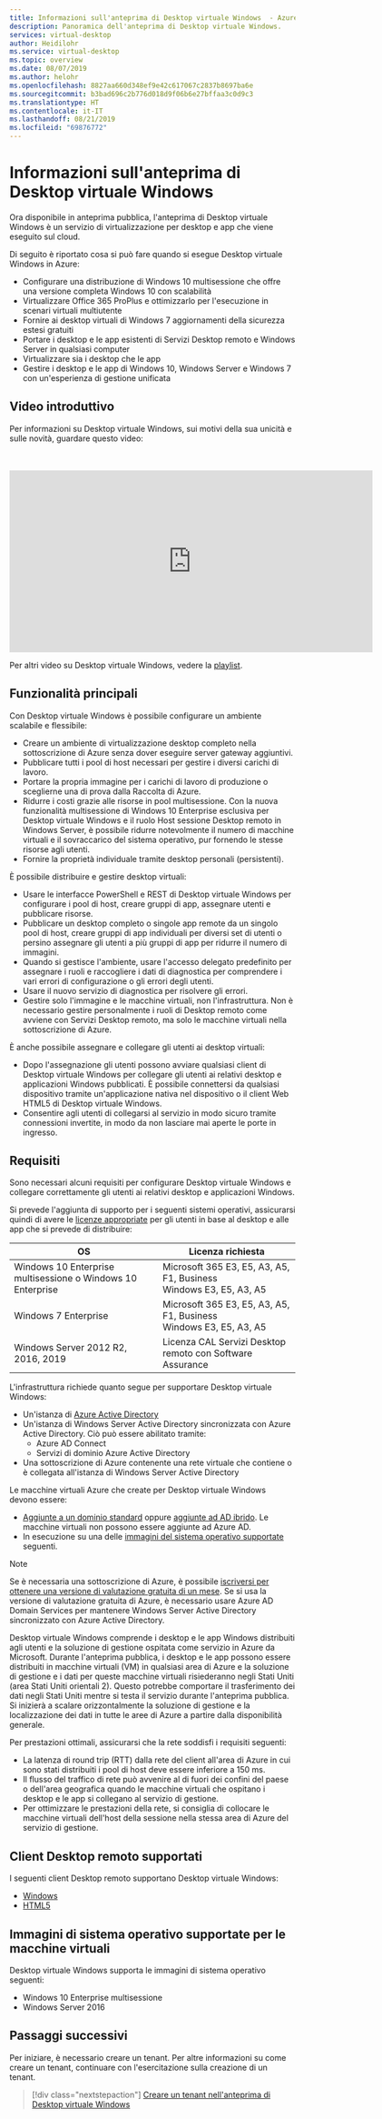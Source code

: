 ```yaml
---
title: Informazioni sull'anteprima di Desktop virtuale Windows  - Azure
description: Panoramica dell'anteprima di Desktop virtuale Windows.
services: virtual-desktop
author: Heidilohr
ms.service: virtual-desktop
ms.topic: overview
ms.date: 08/07/2019
ms.author: helohr
ms.openlocfilehash: 8827aa660d348ef9e42c617067c2837b8697ba6e
ms.sourcegitcommit: b3bad696c2b776d018d9f06b6e27bffaa3c0d9c3
ms.translationtype: HT
ms.contentlocale: it-IT
ms.lasthandoff: 08/21/2019
ms.locfileid: "69876772"
---
```

# <a name="what-is-windows-virtual-desktop-preview"></a>Informazioni sull'anteprima di Desktop virtuale Windows 

Ora disponibile in anteprima pubblica, l'anteprima di Desktop virtuale Windows è un servizio di virtualizzazione per desktop e app che viene eseguito sul cloud.

Di seguito è riportato cosa si può fare quando si esegue Desktop virtuale Windows in Azure:

* Configurare una distribuzione di Windows 10 multisessione che offre una versione completa Windows 10 con scalabilità
* Virtualizzare Office 365 ProPlus e ottimizzarlo per l'esecuzione in scenari virtuali multiutente
* Fornire ai desktop virtuali di Windows 7 aggiornamenti della sicurezza estesi gratuiti
* Portare i desktop e le app esistenti di Servizi Desktop remoto e Windows Server in qualsiasi computer
* Virtualizzare sia i desktop che le app
* Gestire i desktop e le app di Windows 10, Windows Server e Windows 7 con un'esperienza di gestione unificata

## <a name="introductory-video"></a>Video introduttivo

Per informazioni su Desktop virtuale Windows, sui motivi della sua unicità e sulle novità, guardare questo video:

<br></br><iframe src="https://www.youtube.com/embed/NQFtI3JLtaU" width="640" height="320" allowFullScreen="true" frameBorder="0"></iframe>

Per altri video su Desktop virtuale Windows, vedere la [playlist](https://www.youtube.com/watch?v=NQFtI3JLtaU&list=PLXtHYVsvn_b8KAKw44YUpghpD6lg-EHev).

## <a name="key-capabilities"></a>Funzionalità principali

Con Desktop virtuale Windows è possibile configurare un ambiente scalabile e flessibile:

* Creare un ambiente di virtualizzazione desktop completo nella sottoscrizione di Azure senza dover eseguire server gateway aggiuntivi.
* Pubblicare tutti i pool di host necessari per gestire i diversi carichi di lavoro.
* Portare la propria immagine per i carichi di lavoro di produzione o sceglierne una di prova dalla Raccolta di Azure.
* Ridurre i costi grazie alle risorse in pool multisessione. Con la nuova funzionalità multisessione di Windows 10 Enterprise esclusiva per Desktop virtuale Windows e il ruolo Host sessione Desktop remoto in Windows Server, è possibile ridurre notevolmente il numero di macchine virtuali e il sovraccarico del sistema operativo, pur fornendo le stesse risorse agli utenti.
* Fornire la proprietà individuale tramite desktop personali (persistenti).

È possibile distribuire e gestire desktop virtuali:

* Usare le interfacce PowerShell e REST di Desktop virtuale Windows per configurare i pool di host, creare gruppi di app, assegnare utenti e pubblicare risorse.
* Pubblicare un desktop completo o singole app remote da un singolo pool di host, creare gruppi di app individuali per diversi set di utenti o persino assegnare gli utenti a più gruppi di app per ridurre il numero di immagini.
* Quando si gestisce l'ambiente, usare l'accesso delegato predefinito per assegnare i ruoli e raccogliere i dati di diagnostica per comprendere i vari errori di configurazione o gli errori degli utenti.
* Usare il nuovo servizio di diagnostica per risolvere gli errori.
* Gestire solo l'immagine e le macchine virtuali, non l'infrastruttura. Non è necessario gestire personalmente i ruoli di Desktop remoto come avviene con Servizi Desktop remoto, ma solo le macchine virtuali nella sottoscrizione di Azure.

È anche possibile assegnare e collegare gli utenti ai desktop virtuali:

* Dopo l'assegnazione gli utenti possono avviare qualsiasi client di Desktop virtuale Windows per collegare gli utenti ai relativi desktop e applicazioni Windows pubblicati. È possibile connettersi da qualsiasi dispositivo tramite un'applicazione nativa nel dispositivo o il client Web HTML5 di Desktop virtuale Windows.
* Consentire agli utenti di collegarsi al servizio in modo sicuro tramite connessioni invertite, in modo da non lasciare mai aperte le porte in ingresso.

## <a name="requirements"></a>Requisiti

Sono necessari alcuni requisiti per configurare Desktop virtuale Windows e collegare correttamente gli utenti ai relativi desktop e applicazioni Windows.

Si prevede l'aggiunta di supporto per i seguenti sistemi operativi, assicurarsi quindi di avere le [licenze appropriate](https://azure.microsoft.com/pricing/details/virtual-desktop/) per gli utenti in base al desktop e alle app che si prevede di distribuire:

|OS|Licenza richiesta|
|---|---|
|Windows 10 Enterprise multisessione o Windows 10 Enterprise|Microsoft 365 E3, E5, A3, A5, F1, Business<br>Windows E3, E5, A3, A5|
|Windows 7 Enterprise |Microsoft 365 E3, E5, A3, A5, F1, Business<br>Windows E3, E5, A3, A5|
|Windows Server 2012 R2, 2016, 2019|Licenza CAL Servizi Desktop remoto con Software Assurance|

L'infrastruttura richiede quanto segue per supportare Desktop virtuale Windows:

* Un'istanza di [Azure Active Directory](https://docs.microsoft.com/azure/active-directory/)
* Un'istanza di Windows Server Active Directory sincronizzata con Azure Active Directory. Ciò può essere abilitato tramite:
  * Azure AD Connect
  * Servizi di dominio Azure Active Directory
* Una sottoscrizione di Azure contenente una rete virtuale che contiene o è collegata all'istanza di Windows Server Active Directory
  
Le macchine virtuali Azure che create per Desktop virtuale Windows devono essere:

* [Aggiunte a un dominio standard](https://docs.microsoft.com/azure/active-directory-domain-services/active-directory-ds-comparison) oppure [aggiunte ad AD ibrido](https://docs.microsoft.com/azure/active-directory/devices/hybrid-azuread-join-plan). Le macchine virtuali non possono essere aggiunte ad Azure AD.
* In esecuzione su una delle [immagini del sistema operativo supportate](#supported-virtual-machine-os-images) seguenti.

>[!NOTE]
>Se è necessaria una sottoscrizione di Azure, è possibile [iscriversi per ottenere una versione di valutazione gratuita di un mese](https://azure.microsoft.com/free/). Se si usa la versione di valutazione gratuita di Azure, è necessario usare Azure AD Domain Services per mantenere Windows Server Active Directory sincronizzato con Azure Active Directory.

Desktop virtuale Windows comprende i desktop e le app Windows distribuiti agli utenti e la soluzione di gestione ospitata come servizio in Azure da Microsoft. Durante l'anteprima pubblica, i desktop e le app possono essere distribuiti in macchine virtuali (VM) in qualsiasi area di Azure e la soluzione di gestione e i dati per queste macchine virtuali risiederanno negli Stati Uniti (area Stati Uniti orientali 2). Questo potrebbe comportare il trasferimento dei dati negli Stati Uniti mentre si testa il servizio durante l'anteprima pubblica. Si inizierà a scalare orizzontalmente la soluzione di gestione e la localizzazione dei dati in tutte le aree di Azure a partire dalla disponibilità generale.

Per prestazioni ottimali, assicurarsi che la rete soddisfi i requisiti seguenti:

* La latenza di round trip (RTT) dalla rete del client all'area di Azure in cui sono stati distribuiti i pool di host deve essere inferiore a 150 ms.
* Il flusso del traffico di rete può avvenire al di fuori dei confini del paese o dell'area geografica quando le macchine virtuali che ospitano i desktop e le app si collegano al servizio di gestione.
* Per ottimizzare le prestazioni della rete, si consiglia di collocare le macchine virtuali dell'host della sessione nella stessa area di Azure del servizio di gestione.

## <a name="supported-remote-desktop-clients"></a>Client Desktop remoto supportati

I seguenti client Desktop remoto supportano Desktop virtuale Windows:

* [Windows](https://docs.microsoft.com/azure/virtual-desktop/connect-windows-7-and-10)
* [HTML5](https://docs.microsoft.com/azure/virtual-desktop/connect-web)

## <a name="supported-virtual-machine-os-images"></a>Immagini di sistema operativo supportate per le macchine virtuali

Desktop virtuale Windows supporta le immagini di sistema operativo seguenti:

* Windows 10 Enterprise multisessione
* Windows Server 2016

## <a name="next-steps"></a>Passaggi successivi

Per iniziare, è necessario creare un tenant. Per altre informazioni su come creare un tenant, continuare con l'esercitazione sulla creazione di un tenant.

> [!div class="nextstepaction"]
> [Creare un tenant nell'anteprima di Desktop virtuale Windows](tenant-setup-azure-active-directory.md)
